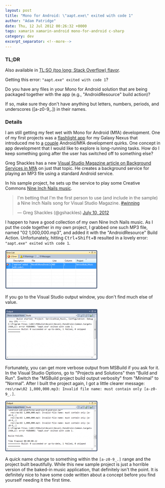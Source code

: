 ```yaml
---
layout: post
title: "Mono for Android: \"aapt.exe\" exited with code 1"
author: "Adam Patridge"
date: Thu, 12 Jul 2012 00:26:32 +0000
tags: xamarin xamarin-android mono-for-android c-sharp
category: dev
excerpt_separator: <!--more-->
---
```


### TL;DR

Also available in [TL;SO (too long; Stack Overflow) flavor](http://stackoverflow.com/q/11440741/48700).

Getting this error: `"aapt.exe" exited with code 1`?

Do you have any files in your Mono for Android solution that are being packaged together with the app (e.g., "AndroidResource" build action)?

If so, make sure they don't have anything but letters, numbers, periods, and underscores ([a-z0-9_.]) in their names.

<!--more-->

### Details

I am still getting my feet wet with Mono for Android (MfA) development. One of my first projects was a [flashlight app](https://github.com/patridge/MonoForAndroidFlashlight) for my Galaxy Nexus that introduced me to [a](http://stackoverflow.com/q/6881004/48700) [couple](http://stackoverflow.com/q/10757138/48700) Android/MfA development quirks. One concept in app development that I would like to explore is long-running tasks. How do I keep something going after the user has switched off to something else?

Greg Shackles has a new [Visual Studio Magazine article on Background Services in MfA](http://visualstudiomagazine.com/Articles/2012/07/10/Background-Services-in-Mono-for-Android.aspx?Page=1) on just that topic. He creates a background service for playing an MP3 file using a standard Android service.

In his sample project, he sets up the service to play some Creative Commons [Nine Inch Nails music](http://www.nin.com/albums/).

<blockquote class="twitter-tweet"><p>I'm betting that I'm the first person to use (and include in the sample) a Nine Inch Nails song for Visual Studio Magazine. <a href="https://twitter.com/search/%2523winning">#winning</a></p>&mdash; Greg Shackles (@gshackles) <a href="https://twitter.com/gshackles/status/222768944459685890" data-datetime="2012-07-10T19:07:09+00:00">July 10, 2012</a></blockquote>

I happen to have a good collection of my own Nine Inch Nails music. As I put the code together in my own project, I grabbed one such MP3 file, named "02 1,000,000.mp3", and added it with the "AndroidResource" Build Action. Unfortunately, hitting <kbd>Ctrl</kbd>+<kbd>Shift</kbd>+<kbd>B</kbd> resulted in a lovely error: `"aapt.exe" exited with code 1`.

<a href="/wp-content/uploads/2012/07/BuildError.png"><img src="/wp-content/uploads/2012/07/BuildError-300x127.png" alt="" title="Build Error" width="300" height="127" class="alignnone size-medium wp-image-187" /></a>

If you go to the Visual Studio output window, you don't find much else of value.

<a href="/wp-content/uploads/2012/07/MinimalMsbuildLogOutput.png"><img src="/wp-content/uploads/2012/07/MinimalMsbuildLogOutput-300x165.png" alt="" title="Minimal MsBuild Log Output" width="300" height="165" class="alignnone size-medium wp-image-185" /></a>

Fortunately, you can get more verbose output from MSBuild if you ask for it. In the Visual Studio Options, go to "Projects and Solutions" then "Build and Run". Switch the "MSBuild project build output verbosity" from "Minimal" to "Normal". After I built the project again, I got a little clearer message: `res\raw\02 1,000,000.mp3: Invalid file name: must contain only [a-z0-9_.]`.

<a href="/wp-content/uploads/2012/07/NormalMsbuildLogOutput.png"><img src="/wp-content/uploads/2012/07/NormalMsbuildLogOutput-300x164.png" alt="" title="Normal MsBuild Log Output" width="300" height="164" class="alignnone size-medium wp-image-191" /></a>

A quick name change to something within the `[a-z0-9_.]` range and the project built beautifully. While this new sample project is just a horrible version of the baked-in music application, that definitely isn't the point. It is definitely nice to have some code written about a concept before you find yourself needing it the first time.
